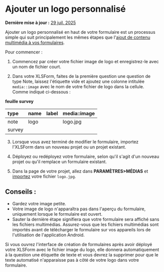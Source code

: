 # Ajouter un logo personnalisé
**Dernière mise à jour :** <a href="https://github.com/kobotoolbox/docs/blob/47cbc8887d6df73ef3bf760d5a3962b77ab26ed8/source/add_logo.md" class="reference">29 juil. 2025</a>

Ajouter un logo personnalisé en haut de votre formulaire est un processus simple qui suit principalement les mêmes étapes que l'[ajout de contenu multimédia à vos formulaires](media.md).

Pour commencer :

1. Commencez par créer votre fichier image de logo et enregistrez-le avec un nom de fichier court.

2. Dans votre XLSForm, faites de la première question une question de type Note, laissez l'étiquette vide et ajoutez une colonne intitulée `media::image` avec le nom de votre fichier de logo dans la cellule. Comme indiqué ci-dessous :

**feuille survey**

| type | name | label | media::image |
| :--- | :--- | :---- | :----------- |
| note | logo |       | logo.jpg     |
| survey|

3. Lorsque vous avez terminé de modifier le formulaire, importez l'XLSForm dans un nouveau projet ou un projet existant.

4. Déployez ou redéployez votre formulaire, selon qu'il s'agit d'un nouveau projet ou qu'il remplace un formulaire existant.

5. Dans la page de votre projet, allez dans **PARAMÈTRES>MÉDIAS** et [importez](media.md) votre fichier `logo.jpg`.

## Conseils :

-   Gardez votre image petite.
-   Votre image de logo n'apparaîtra pas dans l'aperçu du formulaire, uniquement lorsque le formulaire est ouvert.
-   Sauter la dernière étape signifiera que votre formulaire sera affiché sans les fichiers multimédias. Assurez-vous que les fichiers multimédias sont importés avant de télécharger le formulaire sur vos appareils lors de l'utilisation de l'application Android.

<p class="note">Si vous ouvrez l'interface de création de formulaires après avoir déployé votre XLSForm avec le fichier image du logo, elle donnera automatiquement à la question une étiquette de texte et vous devrez la supprimer pour que le texte automatisé n'apparaisse pas à côté de votre logo dans votre formulaire.</p>